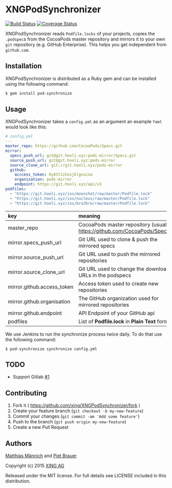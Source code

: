 # XNGPodSynchronizer

[![Build Status](https://travis-ci.org/xing/XNGPodsSynchronizer.svg?branch=master)](https://travis-ci.org/xing/XNGPodSynchronizer)
[![Coverage Status](https://coveralls.io/repos/xing/XNGPodsSynchronizer/badge.svg?branch=master)](https://coveralls.io/r/xing/XNGPodSynchronizer?branch=master)

XNGPodSynchronizer reads `Podfile.locks` of your projects, copies the `.podspec`s from the CocoaPods master repository and mirrors it to your own `git` repository (e.g. GitHub Enterprise). This helps you get independent from `github.com`.

## Installation

XNGPodSynchronizer is distributed as a Ruby gem and can be installed using the following command:

```bash
$ gem install pod-synchronize
```

## Usage

XNGPodSynchronizer takes a `config.yml` as an argument an example `Yaml` would look like this:

```yaml
# config.yml
---
master_repo: https://github.com/CocoaPods/Specs.git
mirror:
  specs_push_url: git@git.hooli.xyz:pods-mirror/Specs.git
  source_push_url: git@git.hooli.xyz:pods-mirror
  source_clone_url: git://git.hooli.xyz/pods-mirror
  github:
    acccess_token: 0y83t1ihosjklgnuioa
    organisation: pods-mirror
    endpoint: https://git.hooli.xyz/api/v3
podfiles:
  - "https://git.hooli.xyz/ios/moonshot/raw/master/Podfile.lock"
  - "https://git.hooli.xyz/ios/nucleus/raw/master/Podfile.lock"
  - "https://git.hooli.xyz/ios/bro2bro/raw/master/Podfile.lock"
```

|key|meaning|
|:----|:----|
|master_repo|CocoaPods master repository (usually: https://github.com/CocoaPods/Specs.git)|
|mirror.specs_push_url|Git URL used to clone & push the mirrored specs|
|mirror.source_push_url|Git URL used to push the mirrored repositories|
|mirror.source_clone_url|Git URL used to change the download URLs in the podspecs|
|mirror.github.access_token|Access token used to create new repositories|
|mirror.github.organisation|The GitHub organization used for mirrored repositories|
|mirror.github.endpoint|API Endpoint of your GitHub api|
|podfiles|List of __Podfile.lock__ in __Plain Text__ format|

We use Jenkins to run the synchronize process twice daily. To do that use the following command:

```
$ pod-synchronize synchronize config.yml
```

## TODO

* Support Gitlab [#1](https://github.com/xing/XNGPodSynchronizer/issue/1)

## Contributing

1. Fork it ( https://github.com/xing/XNGPodSynchronizer/fork )
2. Create your feature branch (`git checkout -b my-new-feature`)
3. Commit your changes (`git commit -am 'Add some feature'`)
4. Push to the branch (`git push origin my-new-feature`)
5. Create a new Pull Request

## Authors

[Matthias Männich](https://github.com/matthias-maennich) and [Piet Brauer](https://github.com/pietbrauer)

Copyright (c) 2015 [XING AG](https://xing.com/)

Released under the MIT license. For full details see LICENSE included in this distribution.
